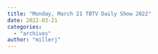 ```yaml
---
title: "Monday, March 21 TBTV Daily Show 2022"
date: 2022-03-21
categories: 
  - "archives"
author: "millerj"
---
```




